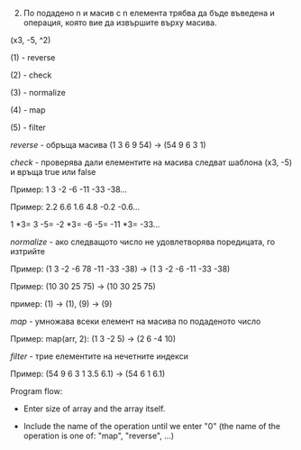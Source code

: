 2. По подадено n и масив с n елемента трябва да бъде въведена и операция, която вие да
извършите върху масива.

(х3, -5, ^2)

(1) - reverse

(2) - check

(3) - normalize

(4) - map

(5) - filter

*reverse* - обръща масива (1 3 6 9 54) -> (54 9 6 3 1)

*check* - проверява дали елементите на масива следват шаблона (х3, -5) и връща true или false

Пример: 1 3 -2 -6 -11 -33 -38...

Пример: 2.2 6.6 1.6 4.8 -0.2 -0.6...

1 *3= 3 -5= -2 *3= -6 -5= -11 *3= -33...

*normalize* - ако следващото число не удовлетворява поредицата, го изтрийте

Пример: (1 3 -2 -6 78 -11 -33 -38) -> (1 3 -2 -6 -11 -33 -38)

Пример: (10 30 25 75) -> (10 30 25 75)

пример: (1) -> (1), (9) -> (9)

*map* - умножава всеки елемент на масива по подаденото число

Пример: map(arr, 2): (1 3 -2 5) -> (2 6 -4 10)
 
*filter* - трие елементите на нечетните индекси

Пример: (54 9 6 3 1 3.5 6.1) -> (54 6 1 6.1)


Program flow:

- Enter size of array and the array itself.

- Include the name of the operation until we enter "0" (the name of the operation is one of: "map", "reverse", ...)
